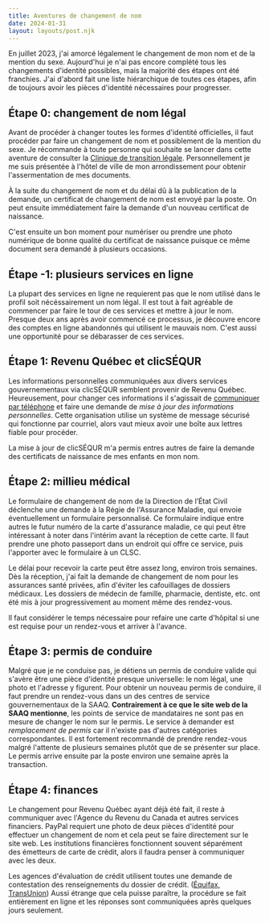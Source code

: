 ```yaml
---
title: Aventures de changement de nom
date: 2024-01-31
layout: layouts/post.njk
---
```

En juillet 2023, j'ai amorcé légalement le changement de mon nom et de la mention du sexe. Aujourd'hui je n'ai pas
encore complété tous les changements d'identité possibles, mais la majorité des étapes ont été franchies. J'ai d'abord
fait une liste hiérarchique de toutes ces étapes, afin de toujours avoir les pièces d'identité nécessaires pour
progresser.

## Étape 0: changement de nom légal

Avant de procéder à changer toutes les formes d'identité officielles, il faut procéder par faire un changement de nom
et possiblement de la mention du sexe. Je récommande à toute personne qui souhaite se lancer dans cette aventure de
consulter la [Clinique de transition légale](https://celeste.lgbt/fr/transition-legale/clinique/). Personnellement je
me suis présentée à l'hôtel de ville de mon arrondissement pour obtenir l'assermentation de mes documents.

À la suite du changement de nom et du délai dû à la publication de la demande, un certificat de changement de nom est
envoyé par la poste. On peut ensuite immédiatement faire la demande d'un nouveau certificat de naissance.

C'est ensuite un bon moment pour numériser ou prendre une photo numérique de bonne qualité du certificat de naissance
puisque ce même document sera demandé à plusieurs occasions.

## Étape -1: plusieurs services en ligne

La plupart des services en ligne ne requierent pas que le nom utilisé dans le profil soit nécéssairement un nom légal.
Il est tout à fait agréable de commencer par faire le tour de ces services et mettre à jour le nom. Presque deux ans
après avoir commencé ce processus, je découvre encore des comptes en ligne abandonnés qui utilisent le mauvais nom.
C'est aussi une opportunité pour se débarasser de ces services.

## Étape 1: Revenu Québec et clicSÉQUR

Les informations personnelles communiquées aux divers services gouvernementaux via clicSÉQUR semblent provenir de
Revenu Québec. Heureusement, pour changer ces informations il s'agissait de [communiquer par téléphone](https://www.revenuquebec.ca/fr/nous-joindre/nous-joindre-citoyens/)
et faire une demande de _mise à jour des informations personnelles_. Cette organisation utilise un système de message
sécurisé qui fonctionne par courriel, alors vaut mieux avoir une boîte aux lettres fiable pour procéder.

La mise à jour de clicSÉQUR m'a permis entres autres de faire la demande des certificats de naissance de mes enfants
en mon nom.

## Étape 2: millieu médical

Le formulaire de changement de nom de la Direction de l’État Civil déclenche une demande à la Régie de l'Assurance
Maladie, qui envoie éventuellement un formulaire personnalisé. Ce formulaire indique entre autres le futur numéro
de la carte d'assurance maladie, ce qui peut être intéressant à noter dans l'intérim avant la réception de cette carte.
Il faut prendre une photo passeport dans un endroit qui offre ce service, puis l'apporter avec le formulaire à un CLSC.

Le délai pour recevoir la carte peut être assez long, environ trois semaines. Dès la réception, j'ai fait la demande de
changement de nom pour les assurances santé privées, afin d'éviter les cafouillages de dossiers médicaux. Les dossiers
de médecin de famille, pharmacie, dentiste, etc. ont été mis à jour progressivement au moment même des rendez-vous.

Il faut considérer le temps nécessaire pour refaire une carte d'hôpital si une est requise pour un rendez-vous et arriver
à l'avance.

## Étape 3: permis de conduire

Malgré que je ne conduise pas, je détiens un permis de conduire valide qui s'avère être une pièce d'identité presque
universelle: le nom légal, une photo et l'adresse y figurent. Pour obtenir un nouveau permis de conduire, il faut
prendre un rendez-vous dans un des centres de service gouvernementaux de la SAAQ. **Contrairement à ce que le site web
de la SAAQ mentionne**, les points de service de mandataires ne sont pas en mesure de changer le nom sur le permis. Le
service à demander est _remplacement de permis_ car il n'existe pas d'autres catégories correspondantes. Il
est fortement recommandé de prendre rendez-vous malgré l'attente de plusieurs semaines plutôt que de se présenter sur
place. Le permis arrive ensuite par la poste environ une semaine après la transaction.

## Étape 4: finances

Le changement pour Revenu Québec ayant déjà été fait, il reste à communiquer avec l'Agence du Revenu du Canada et autres
services financiers. PayPal requiert une photo de deux pièces d'identité pour effectuer un changement de nom et
cela peut se faire directement sur le site web. Les institutions financières fonctionnent souvent séparément des émetteurs
de carte de crédit, alors il faudra penser à communiquer avec les deux.

Les agences d'évaluation de crédit utilisent toutes une demande de contestation des renseignements du dossier de crédit.
([Équifax](https://www.consumer.equifax.ca/fr/personnel/contester-dossier-de-credit), [TransUnion](https://secure-ocs.transunion.ca/secureocs/home.html?lang=fr))
Aussi étrange que cela puisse paraître, la procédure se fait entièrement en ligne et les réponses sont communiquées
après quelques jours seulement.
